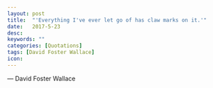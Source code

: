 ```yaml
---
layout: post
title:  "'Everything I've ever let go of has claw marks on it.'"
date:   2017-5-23
desc:
keywords: ""
categories: [Quotations]
tags: [David Foster Wallace]
icon:
---
```

― David Foster Wallace
